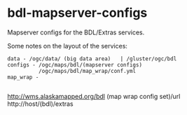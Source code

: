 # bdl-mapserver-configs
Mapserver configs for the BDL/Extras services. 

Some notes on the layout of the services:
```
data - /ogc/data/ (big data area)   | /gluster/ogc/bdl    
configs - /ogc/maps/bdl/(mapserver configs)
          /ogc/maps/bdl/map_wrap/conf.yml
map_wrap - 
   
```

http://wms.alaskamapped.org/bdl
(map wrap config set)/url
http://host/(bdl)/extras
